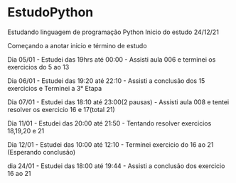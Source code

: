 # EstudoPython
Estudando linguagem de programação Python
Inicio do estudo 24/12/21

Começando a anotar inicio e término de estudo

Dia 05/01 - Estudei das 19hrs até 00:00 - Assisti aula 006 e terminei os exercicios do 5 ao 13

Dia 06/01 - Estudei das 19:20 até 22:10 - Assisti a conclusão dos 15 exercicios e Terminei a 3° Etapa

Dia 07/01 - Estudei das 18:10 até 23:00(2 pausas) - Assisti aula 008 e tentei resolver os exercicio 16 e 17(total 21)

Dia 11/01 - Estudei das 20:00 até 21:50 - Tentando resolver exercicios 18,19,20 e 21

Dia 12/01 - Estudei das 10:00 até 12:10 - Terminei exercicio do 16 ao 21 (Esperando conclusão)

dia 24/01 - Estudei das 18:00 até 19:44 - Assisti a conclusão dos exercicio 16 ao 21
